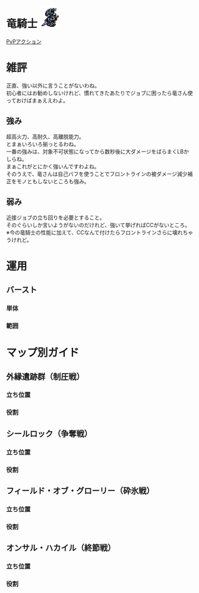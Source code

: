 # 竜騎士 ![竜騎士アイコン。](../../.images/FFXIVIcons/JobCharactorIcons/DRG.png "竜騎士アイコン。")  
[PvPアクション](https://jp.finalfantasyxiv.com/jobguide/dragoon/#pvp)  

# 雑評
正直、強い以外に言うことがないわね。  
初心者にはお勧めしないけれど、慣れてきたあたりでジョブに困ったら竜さん使っておけばまぁええわよ。  

## 強み
超高火力、高耐久、高離脱能力。  
とまぁいろいろ揃っとるわね。  
一番の強みは、対象不可状態になってから数秒後に大ダメージをばらまくLBかしらね。  
まぁこれがとにかく強いんですわよね。  
そのうえで、竜さんは自己バフを使うことでフロントラインの被ダメージ減少補正をモノともしないところも強み。  

## 弱み
近接ジョブの立ち回りを必要とすること。  
そのぐらいしか言いようがないのだけれど、強いて挙げればCCがないところ。  
※今の竜騎士の性能に加えて、CCなんて付けたらフロントラインさらに壊れちゃうけれど。  

# 運用
## バースト
### 単体
### 範囲
# マップ別ガイド
## 外縁遺跡群（制圧戦）
### 立ち位置
### 役割
## シールロック（争奪戦）
### 立ち位置
### 役割
## フィールド・オブ・グローリー（砕氷戦）
### 立ち位置
### 役割
## オンサル・ハカイル（終節戦）
### 立ち位置
### 役割

